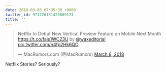 ```yaml
---
date: 2018-03-08 07:35:38 +0000
twitter_id: 971726131425669121
title: ''
---
```


<blockquote class="twitter-tweet"><p lang="en" dir="ltr">Netflix to Debut New Vertical Preview Feature on Mobile Next Month <a href="https://t.co/fais1WC23U">https://t.co/fais1WC23U</a> by <a href="https://twitter.com/waxeditorial?ref_src=twsrc%5Etfw">@waxeditorial</a> <a href="https://t.co/n4fp2Hk6QO">pic.twitter.com/n4fp2Hk6QO</a></p>&mdash; MacRumors.com (@MacRumors) <a href="https://twitter.com/MacRumors/status/971724214527905793?ref_src=twsrc%5Etfw">March 8, 2018</a></blockquote>
<script async src="https://platform.twitter.com/widgets.js" charset="utf-8"></script>

Netflix Stories? Seriously?
